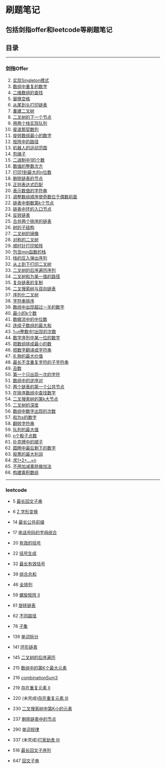 # 刷题笔记 
## 包括剑指offer和leetcode等刷题笔记
## 目录
***
### 剑指Offer 
2. [实现Singleton模式](./src/sword2offer/q2)
3. [数组中重复的数字](./src/sword2offer/q3)
4. [二维数组的查找](./src/sword2offer/q4)
5. [替换空格](./src/sword2offer/q5)
6. [从尾到头打印链表](./src/sword2offer/q6)
7. [重建二叉树](./src/sword2offer/q7)
8. [二叉树的下一个节点](./src/sword2offer/q8)
9. [用两个栈实现队列](./src/sword2offer/q9)
10. [斐波那契数列](./src/sword2offer/q10)
11. [旋转数组最小的数字](./src/sword2offer/q11)
12. [矩阵中的路径](./src/sword2offer/q12)
13. [机器人的运动范围](./src/sword2offer/q13)
14. [剪绳子](./src/sword2offer/q14)
15. [二进制中1的个数](./src/sword2offer/q15)
16. [数值的整数次方](./src/sword2offer/q16)
17. [打印1到最大的n位数](./src/sword2offer/q17)
18. [删除链表的节点](./src/sword2offer/q18)
19. [正则表达式匹配](./src/sword2offer/q19)
20. [表示数值的字符串](./src/sword2offer/q20)
21. [调整数组顺序使奇数位于偶数前面](./src/sword2offer/q21)
22. [链表中倒数第k个节点](./src/sword2offer/q22)
23. [链表中环的入口节点](./src/sword2offer/q23)
24. [反转链表](./src/sword2offer/q24)
25. [合并两个排序的链表](./src/sword2offer/q25)
26. [树的子结构](./src/sword2offer/q26)
27. [二叉树的镜像](./src/sword2offer/q27)
28. [对称的二叉树](./src/sword2offer/q28)
29. [顺时针打印矩阵](./src/sword2offer/q29)
30. [包含min函数的栈](./src/sword2offer/q30)
31. [栈的压入弹出序列](./src/sword2offer/q31)
32. [从上到下打印二叉树](./src/sword2offer/q32)
33. [二叉树的后序遍历序列](./src/sword2offer/q33)
34. [二叉树和为某一值的路径](./src/sword2offer/q34)
35. [复杂链表的复制](./src/sword2offer/q35)
36. [二叉搜索树与双向链表](./src/sword2offer/q36)
37. [序列化二叉树](./src/sword2offer/q37)
38. [字符串排序](./src/sword2offer/q38)
39. [数组中出现超过一半的数字](./src/sword2offer/q39)
40. [最小的k个数](./src/sword2offer/q40)
41. [数据流中的中位数](./src/sword2offer/q41)
42. [连续子数组的最大和](./src/sword2offer/q42)
43. [1~n整数中1出现的次数](./src/sword2offer/q43)
44. [数字序列中某一位的数字](./src/sword2offer/q44)
45. [把数组排成最小的数](./src/sword2offer/q45)
46. [把数字翻译成字符串](./src/sword2offer/q46)
47. [礼物的最大价值](./src/sword2offer/q47)
48. [最长不含重复字符的子字符串](./src/sword2offer/q48)
49. [丑数](./src/sword2offer/q49)
50. [第一个只出现一次的字符](./src/sword2offer/q50)
51. [数组中的逆序对](./src/sword2offer/q51)
52. [两个链表的第一个公共节点](./src/sword2offer/q52)
53. [在排序数组中查找数字](./src/sword2offer/q53)
54. [二叉搜索树的第k大节点](./src/sword2offer/q54)
55. [二叉树的深度](./src/sword2offer/q55)
56. [数组中数字出现的次数](./src/sword2offer/q56)
57. [和为s的数字](./src/sword2offer/q57)
58. [翻转字符串](./src/sword2offer/q58)
59. [队列的最大值](./src/sword2offer/q59)
60. [n个骰子点数](./src/sword2offer/q60)
61. [扑克牌中的顺子](./src/sword2offer/q61)
62. [圆圈中最后剩下的数字](./src/sword2offer/q62)
63. [股票的最大利润](./src/sword2offer/q63)
64. [求1+2+...+n](./src/sword2offer/q64)
65. [不用加减乘除做加法](./src/sword2offer/q65)
66. [构建乘积数组](./src/sword2offer/q66)

***
### leetcode
- 5 [最长回文子串](./src/leetcode/Q5.java)
- 6 [Z 字形变换](./src/leetcode/Q6.java)
- 14 [最长公共前缀](./src/leetcode/Q14.java)
- 17 [电话号码的字母组合](./src/leetcode/Q17.java)
- 20 [有效的括号](./src/leetcode/Q20.java)
- 22 [括号生成](./src/leetcode/Q22.java)
- 32 [最长有效括号](./src/leetcode/Q32.java)
- 39 [组合总和](./src/leetcode/Q39.java)
- 46 [全排列](./src/leetcode/Q46.java)
- 59 [螺旋矩阵 II](./src/leetcode/Q59.java)
- 61 [旋转链表](./src/leetcode/Q61.java)
- 62 [不同路径](./src/leetcode/Q62.java)
- 78 [子集](./src/leetcode/Q78.java)
- 139 [单词拆分](./src/leetcode/Q139.java)
- 141 [环形链表](./src/leetcode/Q141.java)
- 145 [二叉树的后序遍历](./src/leetcode/Q145.java)
- 215 [数组中的第K个最大元素](./src/leetcode/Q215.java)
- 216 [combinationSum3](./src/leetcode/Q216.java)
- 219 [存在重复元素 II](./src/leetcode/Q219.java)
- 220 (未完成)[存在重复元素 III](./src/leetcode/Q220.java)
- 230 [二叉搜索树中第K小的元素](./src/leetcode/Q230.java)
- 237 [删除链表中的节点](./src/leetcode/Q237.java)

- 290 [单词规律](./src/leetcode/Q290.java)
- 337 (未完成)[打家劫舍 III](./src/leetcode/Q337.java)
- 516 [最长回文子序列](./src/leetcode/Q516.java)
- 647 [回文子串](./src/leetcode/Q647.java)



